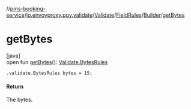 //[pms-booking-service](../../../../../index.md)/[io.envoyproxy.pgv.validate](../../../index.md)/[Validate](../../index.md)/[FieldRules](../index.md)/[Builder](index.md)/[getBytes](get-bytes.md)

# getBytes

[java]\
open fun [getBytes](get-bytes.md)(): [Validate.BytesRules](../../-bytes-rules/index.md)

`.validate.BytesRules bytes = 15;`

#### Return

The bytes.